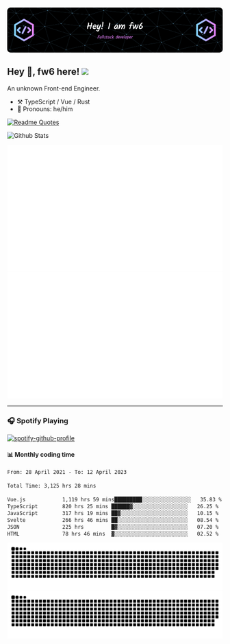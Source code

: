 ![Header](github-header-image.png)

## Hey 👋, fw6 here! <img src="https://github.githubassets.com/images/mona-whisper.gif" height="24" />


An unknown Front-end Engineer.

-   :hammer_and_pick: TypeScript / Vue / Rust
-   :man: Pronouns: he/him


[![Readme Quotes](https://quotes-github-readme.vercel.app/api?type=horizontal&theme=algolia)](https://github.com/piyushsuthar/github-readme-quotes)



![Github Stats](https://github-readme-stats.vercel.app/api?username=fw6&bg_color=30,e96443,904e95&title_color=fff&text_color=fff)

![](https://raw.githubusercontent.com/fw6/github-stats-transparent/output/generated/overview.svg)
![](https://raw.githubusercontent.com/fw6/github-stats-transparent/output/generated/languages.svg)


---

### 🎧 Spotify Playing

<!-- ![spotify-github-profile](/img/default.svg) -->

[![spotify-github-profile](https://spotify-github-profile.vercel.app/api/view?uid=r6wn4hdvypv0lkzyrj0e0pjct&cover_image=true&theme=default&bar_color=53b14f&bar_color_cover=true)](https://github.com/kittinan/spotify-github-profile)
#### :bar_chart: Monthly coding time

<!--START_SECTION:waka-->

```text
From: 28 April 2021 - To: 12 April 2023

Total Time: 3,125 hrs 28 mins

Vue.js            1,119 hrs 59 mins█████████░░░░░░░░░░░░░░░░   35.83 %
TypeScript        820 hrs 25 mins ██████▓░░░░░░░░░░░░░░░░░░   26.25 %
JavaScript        317 hrs 19 mins ██▓░░░░░░░░░░░░░░░░░░░░░░   10.15 %
Svelte            266 hrs 46 mins ██░░░░░░░░░░░░░░░░░░░░░░░   08.54 %
JSON              225 hrs         █▓░░░░░░░░░░░░░░░░░░░░░░░   07.20 %
HTML              78 hrs 46 mins  ▓░░░░░░░░░░░░░░░░░░░░░░░░   02.52 %
```

<!--END_SECTION:waka-->




![github contribution grid snake animation](https://raw.githubusercontent.com/platane/platane/output/github-contribution-grid-snake-dark.svg#gh-dark-mode-only)![github contribution grid snake animation](https://raw.githubusercontent.com/platane/platane/output/github-contribution-grid-snake.svg#gh-light-mode-only)
